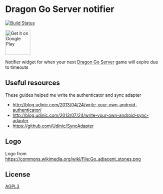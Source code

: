 # Dragon Go Server notifier
[![Build Status](https://travis-ci.com/palfrey/DragonGoNotifier.svg?branch=master)](https://travis-ci.com/palfrey/DragonGoNotifier)

<a href="https://play.google.com/store/apps/details?id=net.tevp.dragon_go_notifier">
    <img alt="Get it on Google Play" height="80" src="https://play.google.com/intl/en_us/badges/images/generic/en_badge_web_generic.png" />
</a>

Notifier widget for when your next [Dragon Go Server](https://www.dragongoserver.net/) game will expire due to timeouts

## Useful resources

These guides helped me write the authenticator and sync adapter
* http://blog.udinic.com/2013/04/24/write-your-own-android-authenticator/
* http://blog.udinic.com/2013/07/24/write-your-own-android-sync-adapter
* https://github.com/Udinic/SyncAdapter

## Logo

Logo from https://commons.wikimedia.org/wiki/File:Go_adjacent_stones.png

## License

[AGPL3](LICENSE)